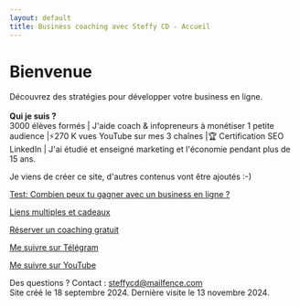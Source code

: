 ```yaml
---
layout: default
title: Business coaching avec Steffy CD - Accueil
---
```

# Bienvenue

Découvrez des stratégies pour développer votre business en ligne. <br><br>
<b>Qui je suis ?</b><br> 3000 élèves formés | J'aide coach & infopreneurs à monétiser 1 petite audience |⚡️270 K vues YouTube sur mes 3 chaînes |🏆 Certification SEO LinkedIn | J'ai étudié et enseigné marketing et l'économie pendant plus de 15 ans.

Je viens de créer ce site, d'autres contenus vont être ajoutés :-)


<a href="http://forms.gle/PPhe2kUfzohxfQpp6">Test: Combien peux tu gagner avec un business en ligne ?</a>

<a href="http://mtr.bio/funeducationacademycom">Liens multiples et cadeaux</a> 

<a href="http://calendly.com/coaching-infopreneurs/decouverte?month=2024-01">Réserver un coaching gratuit</a>

<a href="http://docs.google.com/forms/d/e/1FAIpQLScPa8v7p1iMQupOlwNSdW9t6fD9wP1TFKS-C1ak424ckBKupw/viewform?usp=sf_link">Me suivre sur Télégram</a>

<a href="http://youtube.com/@SteffyCDbusinesscoaching/?sub_confirmation=1">Me suivre sur YouTube</a>



Des questions ? Contact : steffycd@mailfence.com <br>
Site créé le 18 septembre 2024. Dernière visite le 13 novembre 2024.
